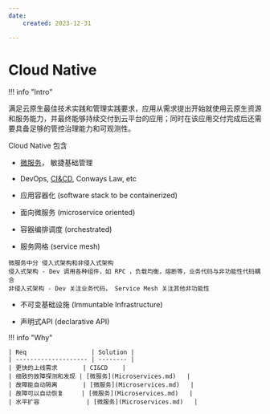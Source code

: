 ```yaml
---
date: 
    created: 2023-12-31

---
```


# Cloud Native

!!! info "Intro"

满足云原生最佳技术实践和管理实践要求，应用从需求提出开始就使用云原生资源和服务能力，并最终能够持续交付到云平台的应用；同时在该应用交付完成后还需要具备足够的管控治理能力和可观测性。

Cloud Native 包含

- [微服务](Microservices.md)， 敏捷基础管理

- DevOps, [CI&CD](./ContinuousDelivery.md), Conways Law, etc

- 应用容器化 (software stack to be containerized)

- 面向微服务 (microservice oriented)

- 容器编排调度 (orchestrated)

- 服务网格 (service mesh)

```
微服务中分 侵入式架构和非侵入式架构
侵入式架构 - Dev 调用各种组件，如 RPC ，负载均衡，熔断等，业务代码与非功能性代码耦合
非侵入式架构 - Dev 关注业务代码， Service Mesh 关注其他非功能性
```

- 不可变基础设施 (Immuntable Infrastructure)


- 声明式API (declarative API)


!!! info "Why"

    | Req                  | Solution |
    | -------------------- | -------- |
    | 更快的上线需求       | CI&CD    |
    | 细致的故障探测和发现 | [微服务](Microservices.md)   |
    | 故障能自动隔离       | [微服务](Microservices.md)   |
    | 故障可以自动恢复     | [微服务](Microservices.md)   |
    | 水平扩容             | [微服务](Microservices.md)   |

